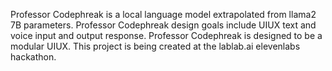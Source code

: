 Professor Codephreak is a local language model extrapolated from llama2 7B parameters. Professor Codephreak design goals include UIUX text and voice input and output response. Professor Codephreak is designed to be a modular UIUX. This project is being created at the lablab.ai elevenlabs hackathon.
<!---
Professor-Codephreak/Professor-Codephreak is a ✨ special ✨ repository because its `README.md` (this file) appears on your GitHub profile.
You can click the Preview link to take a look at your changes.
--->

